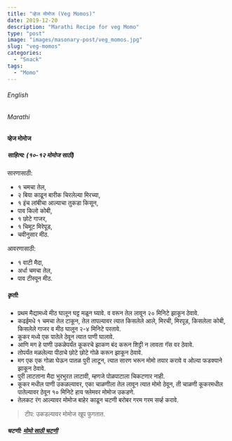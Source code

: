 ```yaml
---
title: "व्हेज मोमोज (Veg Momos)"
date: 2019-12-20
description: "Marathi Recipe for veg Momo"
type: "post"
image: "images/masonary-post/veg_momos.jpg"
slug: "veg-momos"
categories: 
  - "Snack"
tags:
  - "Momo"
---
```


###### English








###### Marathi




#### व्हेज मोमोज 



##### साहित्य: (१०-१२ मोमोज साठी)  


सारणासाठी:
- १ चमचा तेल,
- २ बिया काढून बारीक चिरलेल्या मिरच्या,
- १ इंच लांबीचा आल्याचा तुकडा किसून,
- पाव किलो कोबी,
- १ छोटे गाजर,
- १ चिमूट मिरेपूड,
- चवीनुसार मीठ. 

आवरणासाठी:
- १ वाटी मैदा,
- अर्धा चमचा तेल,
- पाव टीस्पून मीठ. 

##### कृती:


- प्रथम मैद्यामध्ये मीठ घालून घट्ट मळून घ्यावे. व वरून तेल लावून २० मिनिटे झाकून ठेवावे. 
- कढईमधे १ चमचा तेल टाकून, तेल तापल्यावर त्यात किसलेले आले, मिरची, मिरपूड, किसलेला कोबी, किसलेले गाजर व मीठ घालून २-४ मिनिटे परतावे. 
- कूकर मध्ये एक पातेले ठेवून त्यात पाणी घालावे.
- आणि मग हे पाणी उकळेपर्यंत कूकरचे झाकण बंद करून शिट्टी न लावता गॅस वर ठेवावे. 
- तोपर्यंत मळलेल्या पीठाचे छोटे छोटे गोळे करून झाकून ठेवावे.
- मग एक एक गोळा घेऊन पातळ पुरी लाटून, त्यात सारण भरून मोमो तयार करावे व ओल्या फडक्याने झाकून ठेवावे.
- पुरी लाटताना मैदा भुरभुरत लाटावी, म्हणजे पोळपाटाला चिकटणार नाही.
- कूकर मधील पाणी उकळल्यावर, एका चाळणीला तेल लावून त्यात मोमो ठेवून, ती चाळणी कूकरमधील पातेल्यावर ठेवून १० मिनिटे हाय फ्लेमवर मोमोज उकडणे.
- तेलकट रंग आल्यावर मोमोज बाहेर काढून चटणी बरोबर गरम गरम सर्व्ह करावे.

> टीप: उकडल्यावर मोमोज खूप फुगतात.

##### चटणी: [मोमो साठी चटणी](/chutni-momo) 